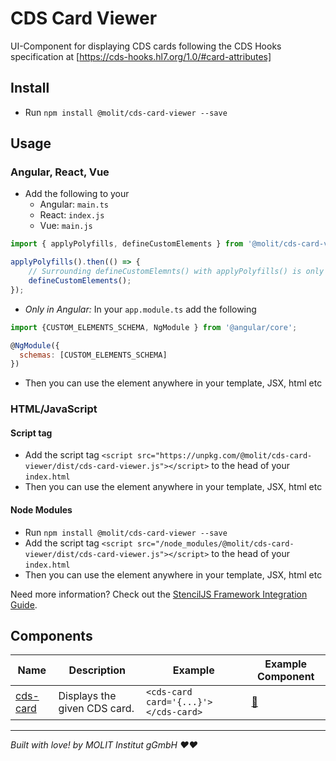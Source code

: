 # CDS Card Viewer
UI-Component for displaying CDS cards following the CDS Hooks specification at [https://cds-hooks.hl7.org/1.0/#card-attributes]

## Install

- Run `npm install @molit/cds-card-viewer --save`

## Usage

### Angular, React, Vue

- Add the following to your 
    - Angular: `main.ts`
    - React: `index.js`
    - Vue: `main.js`

```js
import { applyPolyfills, defineCustomElements } from '@molit/cds-card-viewer/loader';

applyPolyfills().then(() => { 
    // Surrounding defineCustomElemnts() with applyPolyfills() is only needed if older browsers are targeted
    defineCustomElements();
});
```
- <i> Only in Angular:</i> In your `app.module.ts` add the following 

```js
import {CUSTOM_ELEMENTS_SCHEMA, NgModule } from '@angular/core';

@NgModule({
  schemas: [CUSTOM_ELEMENTS_SCHEMA]
})
```
- Then you can use the element anywhere in your template, JSX, html etc

### HTML/JavaScript

#### Script tag

- Add the script tag `<script src="https://unpkg.com/@molit/cds-card-viewer/dist/cds-card-viewer.js"></script>` to the head of your `index.html`
- Then you can use the element anywhere in your template, JSX, html etc

#### Node Modules
- Run `npm install @molit/cds-card-viewer --save`
- Add the script tag `<script src="/node_modules/@molit/cds-card-viewer/dist/cds-card-viewer.js"></script>` to the head of your `index.html`
- Then you can use the element anywhere in your template, JSX, html etc

Need more information? Check out the [StencilJS Framework Integration Guide](https://stenciljs.com/docs/overview).

## Components

| Name                                                                                                  | Description                   | Example                               | Example Component                                 |
| ----------------------------------------------------------------------------------------------------- | ------------------------------| ------------------------------------- | ------------------------------------------------- |
| [cds-card](https://github.com/molit-institute/cds-card-viewer/tree/master/src/components/cds-card)    | Displays the given CDS card.  | `<cds-card card='{...}'></cds-card>`  | [:link:](https://docs.molit.eu/cds-card-viewer/)  |

----------------------------------------------

<footer> <i>Built with love! by MOLIT Institut gGmbH ❤❤</i> </footer>
